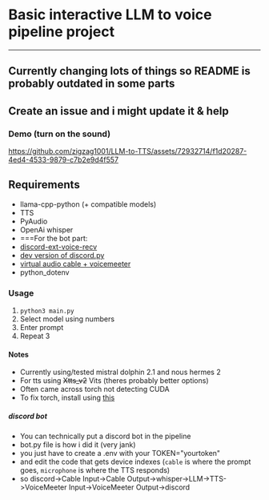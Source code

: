 # Basic interactive LLM to voice pipeline project

---
Currently changing lots of things so README is probably outdated in some parts
---
Create an issue and i might update it & help
---

### Demo (turn on the sound)



https://github.com/zigzag1001/LLM-to-TTS/assets/72932714/f1d20287-4ed4-4533-9879-c7b2e9d4f557




## Requirements
- llama-cpp-python (+ compatible models)
- TTS
- PyAudio
- OpenAi whisper
- ===For the bot part:
- [discord-ext-voice-recv](https://github.com/imayhaveborkedit/discord-ext-voice-recv)
- [dev version of discord.py](https://github.com/Rapptz/discord.py#installing)
- [virtual audio cable + voicemeeter](https://vb-audio.com/)
- python_dotenv

### Usage
1. `python3 main.py`
2. Select model using numbers
3. Enter prompt
4. Repeat 3

#### Notes
- Currently using/tested mistral dolphin 2.1 and nous hermes 2
- For tts using ~~Xtts_v2~~ Vits (theres probably better options)
- Often came across torch not detecting CUDA
- To fix torch, install using [this](https://pytorch.org/get-started/locally/)

##### discord bot
- You can technically put a discord bot in the pipeline
- bot.py file is how i did it (very jank)
- you just have to create a .env with your TOKEN="yourtoken"
- and edit the code that gets device indexes (`cable` is where the prompt goes, `microphone` is where the TTS responds)
- so discord->Cable Input->Cable Output->whisper->LLM->TTS->VoiceMeeter Input->VoiceMeeter Output->discord
